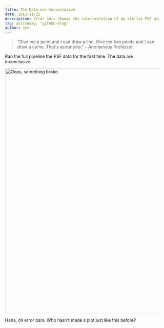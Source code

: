 ```yaml
---
title: The Data are Inconclusive 
date: 2013-11-21
description: Error bars change the interpretation of my stellar PSF project
tag: astronomy, "github-blog"
author: acv
---
```


> "Give me a point and I can draw a line. Give me two points and I can draw a curve. That's astronomy." - Anonymous Professor.

Ran the full pipeline the PSF data for the first time. The data are inconclusive.

<img style="width: 800px; max-width: 100%; height: auto;" alt="Oops, something broke." src="/images/inconclusive-data.png" />

Haha, oh error bars. Who hasn't made a plot just like this before? 
